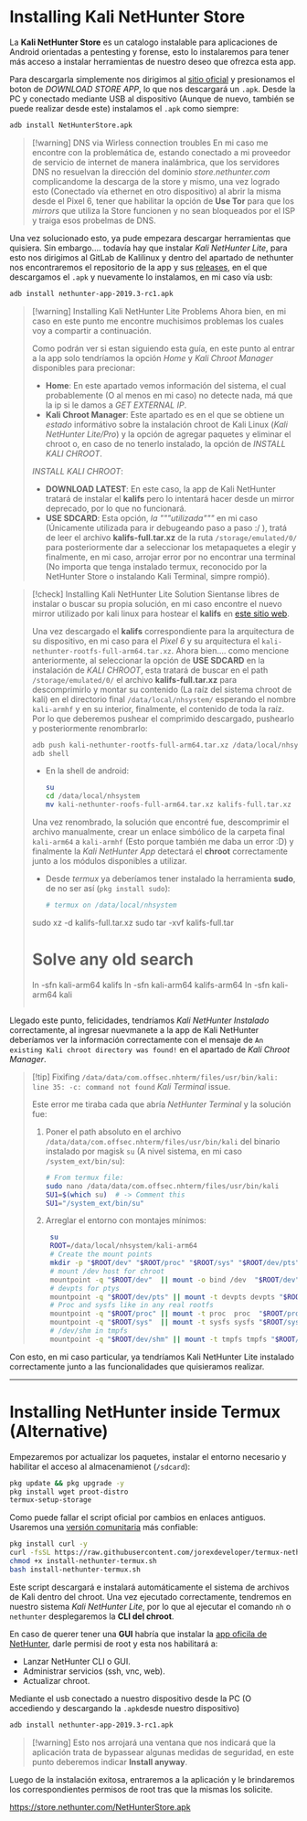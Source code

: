 # Installing Kali NetHunter Store 

La **Kali NetHunter Store** es un catalogo instalable para aplicaciones de Android orientadas a pentesting y forense, esto lo instalaremos para tener más acceso a instalar herramientas de nuestro deseo que ofrezca esta app. 

Para descargarla simplemente nos dirigimos al [sitio oficial](https://store.nethunter.com/) y presionamos el boton de *DOWNLOAD STORE APP*, lo que nos descargará un `.apk`. Desde la PC y conectado mediante USB al dispositivo (Aunque de nuevo, también se puede realizar desde este) instalamos el `.apk` como siempre:

```bash
adb install NetHunterStore.apk
```

> [!warning]  DNS via Wirless connection troubles
> En mi caso me encontre con la problemática de, estando conectado a mi proveedor de servicio de internet de manera inalámbrica, que los servidores DNS no resuelvan la dirección del dominio *store.nethunter.com* complicandome la descarga de la store y mismo, una vez logrado esto (Conectado vía ethernet en otro dispositivo) al abrir la misma desde el Pixel 6, tener que habilitar la opción de **Use Tor** para que los *mirrors* que utiliza la Store funcionen y no sean bloqueados por el ISP y traiga esos probelmas de DNS.

Una vez solucionado esto, ya pude empezara descargar herramientas que quisiera. Sin embargo.... todavía hay que instalar *Kali NetHunter Lite*, para esto nos dirigimos al GitLab de Kalilinux y dentro del apartado de nethunter nos encontraremos el repositorio de la app y sus [releases](https://gitlab.com/kalilinux/nethunter/apps/kali-nethunter-app/-/releases), en el que descargamos el `.apk` y nuevamente lo instalamos, en mi caso vía usb:

```bash
adb install nethunter-app-2019.3-rc1.apk
```

> [!warning] Installing Kali NetHunter Lite Problems
> Ahora bien, en mi caso en este punto me encontre muchisimos problemas los cuales voy a compartir a continuación. 
> 
> Como podrán ver si estan siguiendo esta guía, en este punto al entrar a la app solo tendríamos la opción *Home* y *Kali Chroot Manager* disponibles para precionar:
> 
> - **Home**: En este apartado vemos información del sistema, el cual probablemente (O al menos en mi caso) no detecte nada, má que la ip si le damos a *GET EXTERNAL IP*.
> - **Kali Chroot Manager**: Este apartado es en el que se obtiene un *estado* informátivo sobre la instalación chroot de Kali Linux (*Kali NetHunter Lite/Pro*) y la opción de agregar paquetes y eliminar el chroot o, en caso de no tenerlo instalado, la opción de *INSTALL KALI CHROOT*.
>
> *INSTALL KALI CHROOT*:
> 
> - **DOWNLOAD LATEST**: En este caso, la app de Kali NetHunter tratará de instalar el **kalifs** pero lo intentará hacer desde un mirror deprecado, por lo que no funcionará.
> - **USE SDCARD**: Esta opción, *la """utilizada"""* en mi caso (Únicamente utilizada para ir debugeando paso a paso :/ ), tratá de leer el archivo **kalifs-full.tar.xz** de la ruta `/storage/emulated/0/` para posteriormente dar a seleccionar los metapaquetes a elegir y finalmente, en mi caso, arrojar error por no encontrar una terminal (No importa que tenga instalado termux, reconocido por la NetHunter Store o instalando Kali Terminal, simpre rompió).

> [!check] Installing Kali NetHunter Lite Solution
> Sientanse libres de instalar o buscar su propia solución, en mi caso encontre el nuevo mirror utilizado por kali linux para hostear el **kalifs** en [este sitio web](https://kali.download/nethunter-images/current/rootfs/).
> 
> Una vez descargado el **kalifs** correspondiente para la arquitectura de su dispositivo, en mi caso para el *Pixel 6* y su arquitectura el `kali-nethunter-rootfs-full-arm64.tar.xz`. Ahora bien.... como mencione anteriormente, al seleccionar la opción de **USE SDCARD** en la instalación de *KALI CHROOT*, esta tratará de buscar en el path `/storage/emulated/0/` el archivo **kalifs-full.tar.xz** para descomprimirlo y montar su contenido (La raíz del sistema chroot de kali) en el directorio final `/data/local/nhsystem/` esperando el nombre `kali-armhf` y en su interior, finalmente, el contenido de toda la raíz. Por lo que deberemos pushear el comprimido descargado, pushearlo y posteriormente renombrarlo:
> 
> ```bash
> adb push kali-nethunter-rootfs-full-arm64.tar.xz /data/local/nhsystem
> adb shell
> ```
> - En la shell de android:
>   ```bash
>   su
>   cd /data/local/nhsystem
>   mv kali-nethunter-roofs-full-arm64.tar.xz kalifs-full.tar.xz
>   ```
>   
>Una vez renombrado, la solución que encontré fue, descomprimir el archivo manualmente, crear un enlace simbólico de la carpeta final `kali-arm64` a `kali-armhf` (Esto porque también me daba un error :D) y finalmente la *Kali NetHunter App* detectará el **chroot** correctamente junto a los módulos disponibles a utilizar.
>      
>- Desde *termux* ya deberíamos tener instalado la herramienta **sudo**, de no ser así (`pkg install sudo`):
>   ```bash
>   # termux on /data/local/nhsystem
>  sudo xz -d kalifs-full.tar.xz
>  sudo tar -xvf kalifs-full.tar
>   # Solve any old search
>   ln -sfn kali-arm64 kalifs
>   ln -sfn kali-arm64 kalifs-arm64
>   ln -sfn kali-arm64 kali
>   ```

Llegado este punto, felicidades, tendríamos *Kali NetHunter Instalado* correctamente, al ingresar nuevmanete a la app de Kali NetHunter deberíamos ver la información correctamente con el mensaje de `An existing Kali chroot directory was found!` en el apartado de *Kali Chroot Manager*.

> [!tip] Fixifing `/data/data/com.offsec.nhterm/files/usr/bin/kali: line 35: -c: command not found` *Kali Terminal* issue.
> 
> Este error me tiraba cada que abría *NetHunter Terminal* y la solución fue:
> 
> 1. Poner el path absoluto en el archivo `/data/data/com.offsec.nhterm/files/usr/bin/kali` del binario instalado por magisk `su` (A nivel sistema, en mi caso `/system_ext/bin/su`):
>    ```bash
>    # From termux file:
>    sudo nano /data/data/com.offsec.nhterm/files/usr/bin/kali
>    SU1=$(which su)  # -> Comment this
>    SU1="/system_ext/bin/su"
>    ```
> 2. Arreglar el entorno con montajes mínimos:
>    ```bash
>     su
>     ROOT=/data/local/nhsystem/kali-arm64
>     # Create the mount points
>     mkdir -p "$ROOT/dev" "$ROOT/proc" "$ROOT/sys" "$ROOT/dev/pts" "$ROOT/dev/shm" "$ROOT/run"
>     # mount /dev host for chroot 
>     mountpoint -q "$ROOT/dev"  || mount -o bind /dev  "$ROOT/dev"
>     # devpts for ptys
>     mountpoint -q "$ROOT/dev/pts" || mount -t devpts devpts "$ROOT/dev/pts"
>     # Proc and sysfs like in any real rootfs 
>     mountpoint -q "$ROOT/proc" || mount -t proc  proc  "$ROOT/proc"
>     mountpoint -q "$ROOT/sys"  || mount -t sysfs sysfs "$ROOT/sys"
>     # /dev/shm in tmpfs
>     mountpoint -q "$ROOT/dev/shm" || mount -t tmpfs tmpfs "$ROOT/dev/shm" -o mode=1777,nosuid,nodev
>    ```

Con esto, en mi caso particular, ya tendríamos Kali NetHunter Lite instalado correctamente junto a las funcionalidades que quisieramos realizar.








-----
# Installing NetHunter inside Termux (Alternative)

Empezaremos por actualizar los paquetes, instalar el entorno necesario y habilitar el acceso al almacenamienot (`/sdcard`):

```bash
pkg update && pkg upgrade -y
pkg install wget proot-distro
termux-setup-storage
```

Como puede fallar el script oficial por cambios en enlaces antiguos. Usaremos una [versión comunitaria](https://raw.githubusercontent.com/jorexdeveloper/termux-nethunter/main/install-nethunter.sh) más confiable:

```bash
pkg install curl -y
curl -fsSL https://raw.githubusercontent.com/jorexdeveloper/termux-nethunter/main/install-nethunter.sh -o install-nethunter-termux.sh
chmod +x install-nethunter-termux.sh
bash install-nethunter-termux.sh
```

Este script descargará e instalará automáticamente el sistema de archivos de Kali dentro del chroot. Una vez ejecutado correctamente, tendremos en nuestro sistema *Kali NetHunter Lite*, por lo que al ejecutar el comando `nh` o `nethunter` desplegaremos la **CLI del chroot**.

En caso de querer tener una **GUI** habría que instalar la [app oficila de NetHunter](https://gitlab.com/kalilinux/nethunter/apps/kali-nethunter-app/-/releases), darle permisi de root y esta nos habilitará a:

- Lanzar NetHunter CLI o GUI.
- Administrar servicios (ssh, vnc, web).
- Actualizar chroot.

Mediante el usb conectado a nuestro dispositivo desde la PC (O accediendo y descargando la `.apk`desde nuestro dispositivo)
```bash
adb install nethunter-app-2019.3-rc1.apk
```

> [!warning]  Esto nos arrojará una ventana que nos indicará que la aplicación trata de bypassear algunas medidas de seguridad, en este punto deberemos indicar **Install anyway**.

Luego de la instalación exitosa, entraremos a la aplicación y le brindaremos los correspondientes permisos de root tras que la mismas los solicite.

https://store.nethunter.com/NetHunterStore.apk
